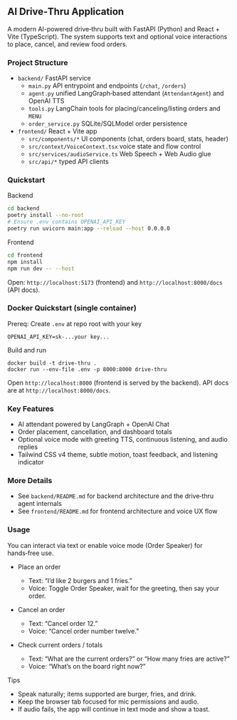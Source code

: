 ## AI Drive‑Thru Application

A modern AI-powered drive‑thru built with FastAPI (Python) and React + Vite (TypeScript). The system supports text and optional voice interactions to place, cancel, and review food orders.

### Project Structure

- `backend/` FastAPI service
  - `main.py` API entrypoint and endpoints (`/chat`, `/orders`)
  - `agent.py` unified LangGraph‑based attendant (`AttendantAgent`) and OpenAI TTS
  - `tools.py` LangChain tools for placing/canceling/listing orders and `MENU`
  - `order_service.py` SQLite/SQLModel order persistence
- `frontend/` React + Vite app
  - `src/components/*` UI components (chat, orders board, stats, header)
  - `src/context/VoiceContext.tsx` voice state and flow control
  - `src/services/audioService.ts` Web Speech + Web Audio glue
  - `src/api/*` typed API clients

### Quickstart

Backend
```bash
cd backend
poetry install --no-root
# Ensure .env contains OPENAI_API_KEY
poetry run uvicorn main:app --reload --host 0.0.0.0
```

Frontend
```bash
cd frontend
npm install
npm run dev -- --host
```

Open: `http://localhost:5173` (frontend) and `http://localhost:8000/docs` (API docs).

### Docker Quickstart (single container)

Prereq: Create `.env` at repo root with your key

```
OPENAI_API_KEY=sk-...your key...
```

Build and run

```
docker build -t drive-thru .
docker run --env-file .env -p 8000:8000 drive-thru
```

Open `http://localhost:8000` (frontend is served by the backend). API docs are at `http://localhost:8000/docs`.

### Key Features

- AI attendant powered by LangGraph + OpenAI Chat
- Order placement, cancellation, and dashboard totals
- Optional voice mode with greeting TTS, continuous listening, and audio replies
- Tailwind CSS v4 theme, subtle motion, toast feedback, and listening indicator

### More Details

- See `backend/README.md` for backend architecture and the drive‑thru agent internals
- See `frontend/README.md` for frontend architecture and voice UX flow

### Usage

You can interact via text or enable voice mode (Order Speaker) for hands‑free use.

- Place an order
  - Text: “I’d like 2 burgers and 1 fries.”
  - Voice: Toggle Order Speaker, wait for the greeting, then say your order.

- Cancel an order
  - Text: “Cancel order 12.”
  - Voice: “Cancel order number twelve.”

- Check current orders / totals
  - Text: “What are the current orders?” or “How many fries are active?”
  - Voice: “What’s on the board right now?”

Tips
- Speak naturally; items supported are burger, fries, and drink.
- Keep the browser tab focused for mic permissions and audio.
- If audio fails, the app will continue in text mode and show a toast.

